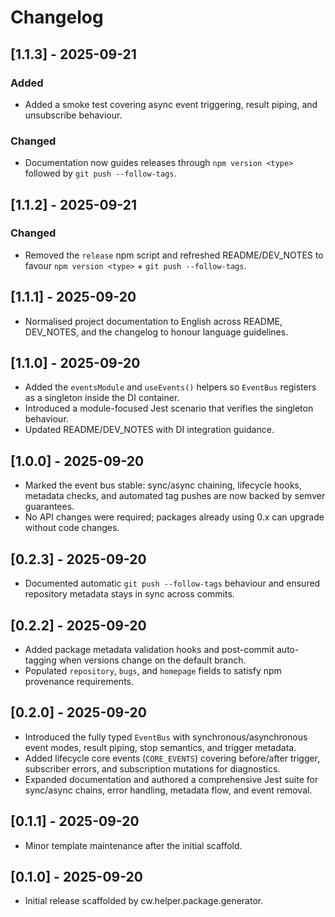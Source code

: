 # Changelog

## [1.1.3] - 2025-09-21
### Added
- Added a smoke test covering async event triggering, result piping, and unsubscribe behaviour.
### Changed
- Documentation now guides releases through `npm version <type>` followed by `git push --follow-tags`.

## [1.1.2] - 2025-09-21
### Changed
- Removed the `release` npm script and refreshed README/DEV_NOTES to favour `npm version <type>` + `git push --follow-tags`.

## [1.1.1] - 2025-09-20
- Normalised project documentation to English across README, DEV_NOTES, and the
  changelog to honour language guidelines.

## [1.1.0] - 2025-09-20
- Added the `eventsModule` and `useEvents()` helpers so `EventBus` registers as a
  singleton inside the DI container.
- Introduced a module-focused Jest scenario that verifies the singleton
  behaviour.
- Updated README/DEV_NOTES with DI integration guidance.

## [1.0.0] - 2025-09-20
- Marked the event bus stable: sync/async chaining, lifecycle hooks, metadata checks,
  and automated tag pushes are now backed by semver guarantees.
- No API changes were required; packages already using 0.x can upgrade without code changes.

## [0.2.3] - 2025-09-20
- Documented automatic `git push --follow-tags` behaviour and ensured repository metadata stays in sync across commits.

## [0.2.2] - 2025-09-20
- Added package metadata validation hooks and post-commit auto-tagging when versions change on the default branch.
- Populated `repository`, `bugs`, and `homepage` fields to satisfy npm provenance requirements.

## [0.2.0] - 2025-09-20
- Introduced the fully typed `EventBus` with synchronous/asynchronous event modes, result piping, stop semantics, and trigger metadata.
- Added lifecycle core events (`CORE_EVENTS`) covering before/after trigger, subscriber errors, and subscription mutations for diagnostics.
- Expanded documentation and authored a comprehensive Jest suite for sync/async chains, error handling, metadata flow, and event removal.

## [0.1.1] - 2025-09-20
- Minor template maintenance after the initial scaffold.

## [0.1.0] - 2025-09-20
- Initial release scaffolded by cw.helper.package.generator.
